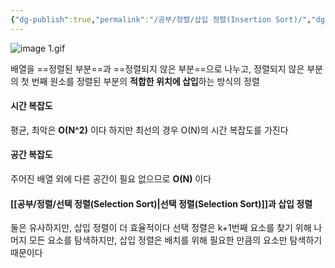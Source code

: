 ```yaml
---
{"dg-publish":true,"permalink":"/공부/정렬/삽입 정렬(Insertion Sort)/","dgPassFrontmatter":true}
---
```


![image 1.gif](/img/user/%EC%B2%A8%EB%B6%80%ED%8C%8C%EC%9D%BC/image%201.gif)

배열을 ==정렬된 부분==과 ==정렬되지 않은 부분==으로 나누고, 정렬되지 않은 부분의 첫 번째 원소를 정렬된 부분의 **적합한 위치에 삽입**하는 방식의 정렬

#### 시간 복잡도
평균, 최악은 **O(N^2)** 이다
하지만 최선의 경우 O(N)의 시간 복잡도를 가진다

#### 공간 복잡도
주어진 배열 외에 다른 공간이 필요 없으므로 **O(N)** 이다

#### [[공부/정렬/선택 정렬(Selection Sort)\|선택 정렬(Selection Sort)]]과 삽입 정렬
둘은 유사하지만, 삽입 정렬이 더 효율적이다
선택 정렬은 k+1번째 요소를 찾기 위해 나머지 모든 요소를 탐색하지만,
삽입 정렬은 배치를 위해 필요한 만큼의 요소만 탐색하기 때문이다
